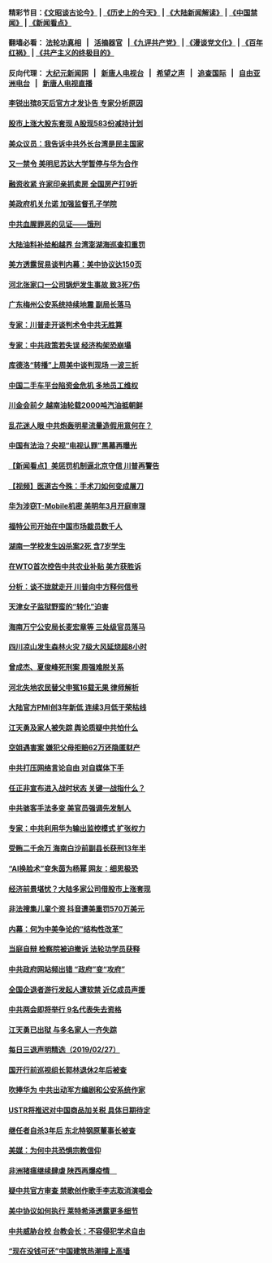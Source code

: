 #### 精彩节目：[《文昭谈古论今》](http://155.138.205.71/wenzhao) | [《历史上的今天》](http://155.138.205.71/today-in-history) | [《大陆新闻解读》](http://155.138.205.71/ntdtv-comedy) | [《中国禁闻》](http://155.138.205.71/ntdtv-news) | [《新闻看点》](http://155.138.205.71/news-insight) 

 #### 翻墙必看： [法轮功真相](http://155.138.205.71:10000/videos/truth.html) &nbsp;&nbsp;|&nbsp;&nbsp; [活摘器官](http://155.138.205.71:10000/videos/res/Organs/) &nbsp;&nbsp;|[《九评共产党》](http://155.138.205.71:10000/videos/jiuping) | [《漫谈党文化》](http://155.138.205.71:10000/videos/mtdwh) | [《百年红祸》](http://155.138.205.71:10000/videos/bnhh) | [《共产主义的终极目的》](http://155.138.205.71:10000/videos/res/zjmd) 

 #### 反向代理： [大纪元新闻网](http://155.138.205.71:10080/) &nbsp;&nbsp;|&nbsp;&nbsp; [新唐人电视台](http://155.138.205.71:8000/) &nbsp;&nbsp;|&nbsp;&nbsp; [希望之声](http://155.138.205.71:8200/) &nbsp;&nbsp;|&nbsp;&nbsp; [追查国际](http://155.138.205.71:10010/) &nbsp;&nbsp;|&nbsp;&nbsp; [自由亚洲电台](http://155.138.205.71:9800/) &nbsp;&nbsp;|&nbsp;&nbsp; [新唐人电视直播](http://155.138.205.71/) 


#### [李锐出殡8天后官方才发讣告 专家分析原因](../pages/nsc413/n11081400.md?t=03011236) 

#### [股市上涨大股东套现 A股现583份减持计划](../pages/nsc413/n11081294.md?t=03011236) 

#### [美众议员：我告诉中共外长台湾是民主国家](../pages/nsc413/n11081406.md?t=03011236) 

#### [又一禁令 美明尼苏达大学暂停与华为合作](../pages/nsc413/n11080819.md?t=03011236) 

#### [融资收紧 许家印亲抓卖房 全国房产打9折](../pages/nsc413/n11081199.md?t=03011236) 

#### [美政府机关允诺 加强监督孔子学院](../pages/nsc413/n11081281.md?t=03011236) 

#### [中共血腥罪恶的见证——饿刑](../pages/nsc413/n11077378.md?t=03011236) 

#### [大陆油料补给船越界 台湾澎湖海巡查扣重罚](../pages/nsc413/n11081173.md?t=03011236) 

#### [美方透露贸易谈判内幕：美中协议达150页](../pages/nsc413/n11080846.md?t=03011236) 

#### [河北张家口一公司锅炉发生事故 致3死7伤](../pages/nsc413/n11081120.md?t=03011236) 

#### [广东梅州公安系统持续地震 副局长落马](../pages/nsc413/n11080916.md?t=03011236) 

#### [专家：川普走开谈判术令中共无胜算](../pages/nsc413/n11080966.md?t=03011236) 

#### [专家：中共政策若失误 经济构架恐崩塌](../pages/nsc413/n11080731.md?t=03011236) 

#### [库德洛“转播”上周美中谈判现场 一波三折](../pages/nsc413/n11080699.md?t=03011236) 

#### [中国二手车平台陷资金危机 多地员工维权](../pages/nsc413/n11080653.md?t=03011236) 

#### [川金会前夕 越南油轮载2000吨汽油抵朝鲜](../pages/nsc413/n11080461.md?t=03011236) 

#### [乱花迷人眼 中共炮轰明星流量造假用意何在？](../pages/nsc413/n11080376.md?t=03011236) 

#### [中国有法治？央视“电视认罪”黑幕再曝光](../pages/nsc413/n11080088.md?t=03011236) 

#### [【新闻看点】美惩罚机制逼北京守信 川普再警告](../pages/nsc413/n11079954.md?t=03011236) 

#### [【视频】医道古今殊：手术刀如何变成屠刀](../pages/nsc413/n11002211.md?t=03011236) 

#### [华为涉窃T-Mobile机密 美明年3月开庭审理](../pages/nsc413/n11080311.md?t=03011236) 

#### [福特公司开始在中国市场裁员数千人](../pages/nsc413/n11080230.md?t=03011236) 

#### [湖南一学校发生凶杀案2死 含7岁学生](../pages/nsc413/n11080277.md?t=03011236) 

#### [在WTO首次控告中共农业补贴 美方获胜诉](../pages/nsc413/n11080207.md?t=03011236) 

#### [分析：谈不拢就走开 川普向中方释何信号](../pages/nsc413/n11080054.md?t=03011236) 

#### [天津女子监狱野蛮的“转化”迫害](../pages/nsc413/n11072245.md?t=03011236) 


#### [海南万宁公安局长麦宏章等 三处级官员落马](../pages/nsc413/n11079671.md?t=03011236) 

#### [四川凉山发生森林火灾 7级大风延烧超8小时](../pages/nsc413/n11079637.md?t=03011236) 

#### [曾成杰、夏俊峰死刑案 周强难脱关系](../pages/nsc413/n11079433.md?t=03011236) 

#### [河北失地农民替父申冤16载无果 律师解析](../pages/nsc413/n11078806.md?t=03011236) 

#### [大陆官方PMI创3年新低 连续3月低于荣枯线](../pages/nsc413/n11079301.md?t=03011236) 

#### [江天勇及家人被失踪 舆论质疑中共怕什么](../pages/nsc413/n11079712.md?t=03011236) 

#### [空姐遇害案 嫌犯父母拒赔62万还隐匿财产](../pages/nsc413/n11078914.md?t=03011236) 

#### [中共打压网络言论自由 对自媒体下手](../pages/nsc413/n11078793.md?t=03011236) 

#### [任正非宣布进入战时状态 关键一战指什么？](../pages/nsc413/n11079087.md?t=03011236) 

#### [中共骇客手法多变 美官员强调先发制人](../pages/nsc413/n11078818.md?t=03011236) 

#### [专家：中共利用华为输出监控模式 扩张权力](../pages/nsc413/n11077547.md?t=03011236) 

#### [受贿二千余万 海南白沙前副县长获刑13年半](../pages/nsc413/n11078567.md?t=03011236) 

#### [“AI换脸术”变朱茵为杨幂 网友：细思极恐](../pages/nsc413/n11078048.md?t=03011236) 

#### [经济前景堪忧？大陆多家公司借股市上涨套现](../pages/nsc413/n11078099.md?t=03011236) 

#### [非法搜集儿童个资 抖音遭美重罚570万美元](../pages/nsc413/n11078651.md?t=03011236) 

#### [内幕：何为中美争论的“结构性改革”](../pages/nsc413/n11078016.md?t=03011236) 

#### [当庭自辩 检察院被迫撤诉 法轮功学员获释](../pages/nsc413/n11076700.md?t=03011236) 

#### [中共政府网站频出错 “政府”变“攻府”](../pages/nsc413/n11078430.md?t=03011236) 

#### [全国企退者游行发起人遭软禁 近亿成员声援](../pages/nsc413/n11078517.md?t=03011236) 

#### [中共两会即将举行 9名代表失去资格](../pages/nsc413/n11078454.md?t=03011236) 

#### [江天勇已出狱 与多名家人一齐失踪](../pages/nsc413/n11078423.md?t=03011236) 

#### [每日三退声明精选（2019/02/27）](../pages/nsc413/n11078575.md?t=03011236) 

#### [国开行前巡视组长郭林退休2年后被查](../pages/nsc413/n11078238.md?t=03011236) 

#### [吹捧华为 中共出动军方编剧和公安系统作家](../pages/nsc413/n11078054.md?t=03011236) 

#### [USTR将推迟对中国商品加关税 具体日期待定](../pages/nsc413/n11078065.md?t=03011236) 

#### [继任者自杀3年后 东北特钢原董事长被查](../pages/nsc413/n11078091.md?t=03011236) 

#### [美媒：为何中共恐惧宗教信仰](../pages/nsc413/n11077667.md?t=03011236) 

#### [非洲猪瘟继续肆虐 陕西再爆疫情　](../pages/nsc413/n11077703.md?t=03011236) 

#### [疑中共官方审查 禁歌创作歌手李志取消演唱会](../pages/nsc413/n11077525.md?t=03011236) 

#### [美中协议如何执行 莱特希泽透露更多细节](../pages/nsc413/n11077895.md?t=03011236) 

#### [中共威胁台校 台教会长：不容侵犯学术自由](../pages/nsc413/n11076819.md?t=03011236) 

#### [“现在没钱可还”中国建筑热潮撞上高墙](../pages/nsc413/n11077281.md?t=03011236) 

